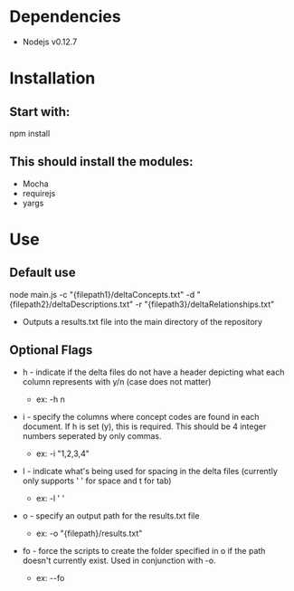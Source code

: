 # Dependencies

* Nodejs v0.12.7

# Installation

## Start with:

npm install

## This should install the modules:

* Mocha
* requirejs
* yargs

# Use

## Default use

node main.js -c "{filepath1}/deltaConcepts.txt" -d "{filepath2}/deltaDescriptions.txt" -r "{filepath3}/deltaRelationships.txt"
* Outputs a results.txt file into the main directory of the repository


## Optional Flags

* h - indicate if the delta files do not have a header depicting what each column represents with y/n (case does not matter)
	* ex: -h n

* i - specify the columns where concept codes are found in each document. If h is set (y), this is required.  This should be 4 integer numbers seperated by only commas.
	* ex: -i "1,2,3,4"
	
* l - indicate what's being used for spacing in the delta files (currently only supports ' ' for space and t for tab)
	* ex: -l ' '

* o - specify an output path for the results.txt file
	* ex: -o "{filepath}/results.txt"

* fo - force the scripts to create the folder specified in o if the path doesn't currently exist. Used in conjunction with -o.
	* ex: --fo
	
